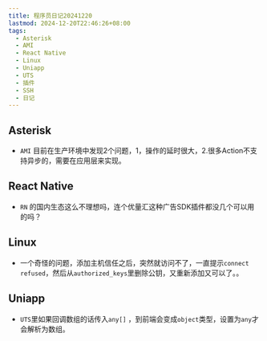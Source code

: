 ```yaml
---
title: 程序员日记20241220
lastmod: 2024-12-20T22:46:26+08:00
tags:
  - Asterisk
  - AMI
  - React Native
  - Linux
  - Uniapp
  - UTS
  - 插件
  - SSH
  - 日记
---
```





## Asterisk

* `AMI` 目前在生产环境中发现2个问题，1，操作的延时很大，2.很多Action不支持异步的，需要在应用层来实现。



## React Native

* `RN` 的国内生态这么不理想吗，连个优量汇这种广告SDK插件都没几个可以用的吗？



## Linux

* 一个奇怪的问题，添加主机信任之后，突然就访问不了，一直提示`connect refused`，然后从`authorized_keys`里删除公钥，又重新添加又可以了。。



## Uniapp

* `UTS`里如果回调数组的话传入`any[]` ，到前端会变成`object`类型，设置为`any`才会解析为数组。
